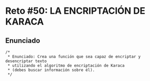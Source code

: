 # Reto #50: LA ENCRIPTACIÓN DE KARACA

## Enunciado

```
/*
 * Enunciado: Crea una función que sea capaz de encriptar y desencriptar texto
 * utilizando el algoritmo de encriptación de Karaca 
 * (debes buscar información sobre él).
 */
```